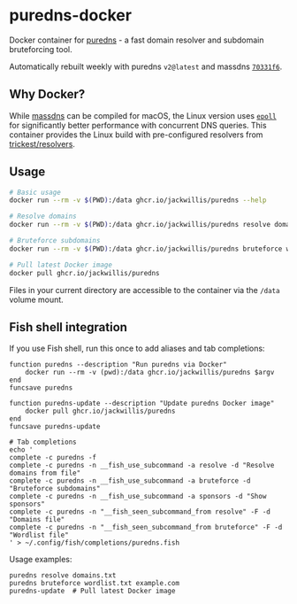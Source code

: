 # puredns-docker

Docker container for [puredns](https://github.com/d3mondev/puredns) - a fast domain resolver and subdomain bruteforcing tool.

Automatically rebuilt weekly with puredns `v2@latest` and massdns [`70331f6`](https://github.com/blechschmidt/massdns/commit/70331f618410de87d0eb478a290ec7f085831d4f).

## Why Docker?

While [massdns](https://github.com/blechschmidt/massdns) can be compiled for macOS, the Linux version uses [`epoll`](https://en.wikipedia.org/wiki/Epoll) for significantly better performance with concurrent DNS queries. This container provides the Linux build with pre-configured resolvers from [trickest/resolvers](https://github.com/trickest/resolvers).

## Usage

```bash
# Basic usage
docker run --rm -v $(PWD):/data ghcr.io/jackwillis/puredns --help

# Resolve domains
docker run --rm -v $(PWD):/data ghcr.io/jackwillis/puredns resolve domains.txt

# Bruteforce subdomains
docker run --rm -v $(PWD):/data ghcr.io/jackwillis/puredns bruteforce wordlist.txt example.com

# Pull latest Docker image
docker pull ghcr.io/jackwillis/puredns
```

Files in your current directory are accessible to the container via the `/data` volume mount.

## Fish shell integration

If you use Fish shell, run this once to add aliases and tab completions:

```fish
function puredns --description "Run puredns via Docker"
    docker run --rm -v (pwd):/data ghcr.io/jackwillis/puredns $argv
end
funcsave puredns

function puredns-update --description "Update puredns Docker image"
    docker pull ghcr.io/jackwillis/puredns
end
funcsave puredns-update

# Tab completions
echo '
complete -c puredns -f
complete -c puredns -n __fish_use_subcommand -a resolve -d "Resolve domains from file"
complete -c puredns -n __fish_use_subcommand -a bruteforce -d "Bruteforce subdomains"
complete -c puredns -n __fish_use_subcommand -a sponsors -d "Show sponsors"
complete -c puredns -n "__fish_seen_subcommand_from resolve" -F -d "Domains file"
complete -c puredns -n "__fish_seen_subcommand_from bruteforce" -F -d "Wordlist file"
' > ~/.config/fish/completions/puredns.fish
```

Usage examples:

```fish
puredns resolve domains.txt
puredns bruteforce wordlist.txt example.com
puredns-update  # Pull latest Docker image
```

